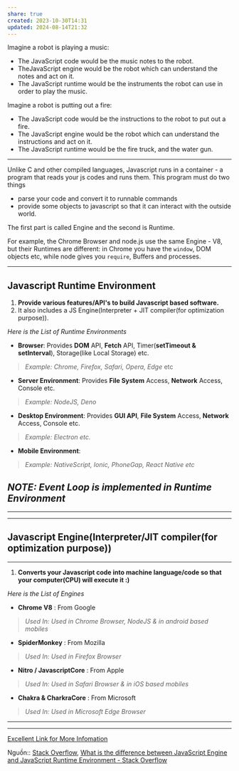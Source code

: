 ```yaml
---
share: true
created: 2023-10-30T14:31
updated: 2024-08-14T21:32
---
```

Imagine a robot is playing a music:

- The JavaScript code would be the music notes to the robot.
- TheJavaScript engine would be the robot which can understand the notes and act on it.
- The JavaScript runtime would be the instruments the robot can use in order to play the music.

Imagine a robot is putting out a fire:

- The JavaScript code would be the instructions to the robot to put out a fire.
- The JavaScript engine would be the robot which can understand the instructions and act on it.
- The JavaScript runtime would be the fire truck, and the water gun.

---

Unlike C and other compiled languages, Javascript runs in a container - a program that reads your js codes and runs them. This program must do two things

- parse your code and convert it to runnable commands
- provide some objects to javascript so that it can interact with the outside world.

The first part is called Engine and the second is Runtime.

For example, the Chrome Browser and node.js use the same Engine - V8, but their Runtimes are different: in Chrome you have the `window`, DOM objects etc, while node gives you `require`, Buffers and processes.

---

## Javascript Runtime Environment

1. **Provide various features/API's to build Javascript based software.**
2. It also includes a JS Engine(Interpreter + JIT compiler(for optimization purpose)).

_Here is the List of Runtime Environments_

- **Browser**: Provides **DOM** API, **Fetch** API, Timer(**setTimeout & setInterval**), Storage(like Local Storage) etc.

> _Example: Chrome, Firefox, Safari, Opera, Edge_ etc

- **Server Environment**: Provides **File System** Access, **Network** Access, Console etc.

> _Example: NodeJS, Deno_

- **Desktop Environment**: Provides **GUI API**, **File System** Access, **Network** Access, Console etc.

> _Example: Electron etc._

- **Mobile Environment**:

> _Example: NativeScript, Ionic, PhoneGap, React Native etc_

## _NOTE: Event Loop is implemented in **Runtime Environment**_

---

---

## Javascript Engine(Interpreter/JIT compiler(for optimization purpose))

---

1. **Converts your Javascript code into machine language/code so that your computer(CPU) will execute it :)**

_Here is the List of Engines_

- **Chrome V8** : From Google

> _Used In: Used in Chrome Browser, NodeJS & in android based mobiles_

- **SpiderMonkey** : From Mozilla

> _Used In: Used in Firefox Browser_

- **Nitro / JavascriptCore** : From Apple

> _Used In: Used in Safari Browser & in iOS based mobiles_

- **Chakra & CharkraCore** : From Microsoft

> _Used In: Used in Microsoft Edge Browser_

---

---

[Excellent Link for More Infomation](http://dolszewski.com/javascript/javascript-runtime-environment/)

Nguồn:: [Stack Overflow](%E2%9A%A1Hi%E1%BB%83u%20bi%E1%BA%BFt%20s%C3%A2u/%CE%9E%20Ngu%E1%BB%93n/Stack%20Overflow.md), [What is the difference between JavaScript Engine and JavaScript Runtime Environment - Stack Overflow](https://stackoverflow.com/questions/29027845/what-is-the-difference-between-javascript-engine-and-javascript-runtime-environm)
